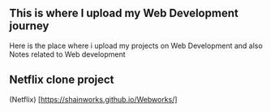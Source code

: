 ## This is where I upload my Web Development journey
Here is the place where i upload my projects on Web Development and also Notes related to Web development
## Netflix clone project
(Netflix) [https://shainworks.github.io/Webworks/]

